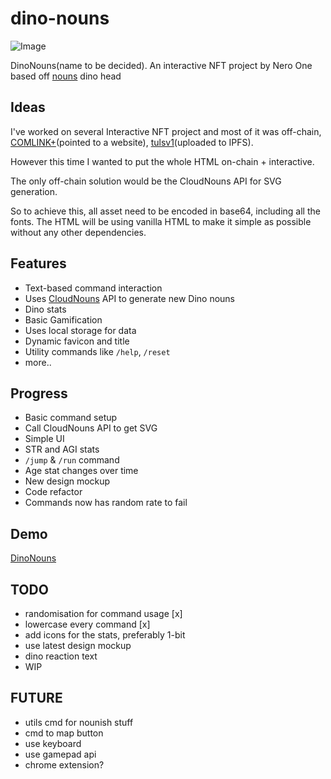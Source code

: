 # dino-nouns

![Image](https://cdn.discordapp.com/attachments/1014135287087108196/1026983796152746004/unknown.png)

DinoNouns(name to be decided). An interactive NFT project by Nero One based off [nouns](https://nouns.wtf) dino head

## Ideas
I've worked on several Interactive NFT project and most of it was off-chain, [COMLINK+](https://opensea.io/assets/ethereum/0x1b7e73c6d30dd5dd811cbd26d9bf36e34882fd39/3)(pointed to a website), [tulsv1](https://exchange.art/editions/HkMrXQ7NRZy7UuSvLSpW8Vhut7ZnPn9phRYKerCZ8uba)(uploaded to IPFS).

However this time I wanted to put the whole HTML on-chain + interactive.

The only off-chain solution would be the CloudNouns API for SVG generation.

So to achieve this, all asset need to be encoded in base64, including all the fonts. The HTML will be using vanilla HTML to make it simple as possible without any other dependencies.

## Features
- Text-based command interaction
- Uses [CloudNouns](https://cloudnouns.com) API to generate new Dino nouns
- Dino stats
- Basic Gamification
- Uses local storage for data
- Dynamic favicon and title
- Utility commands like `/help`, `/reset`
- more..

## Progress
- Basic command setup
- Call CloudNouns API to get SVG
- Simple UI
- STR and AGI stats
- `/jump` & `/run` command
- Age stat changes over time
- New design mockup
- Code refactor
- Commands now has random rate to fail

## Demo
[DinoNouns](https://recondite-flame.surge.sh)


## TODO
- randomisation for command usage [x]
- lowercase every command [x]
- add icons for the stats, preferably 1-bit
- use latest design mockup
- dino reaction text
- WIP


## FUTURE
- utils cmd for nounish stuff
- cmd to map button
- use keyboard
- use gamepad api 
- chrome extension?
